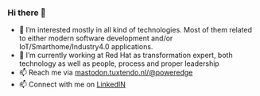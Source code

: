 ### Hi there 👋


- 👀 I’m interested mostly in all kind of technologies. Most of them related to either modern software development and/or IoT/Smarthome/Industry4.0 applications.
- 🔭 I’m currently working at Red Hat as transformation expert, both technology as well as people, process and proper leadership
- 📫 Reach me via [mastodon.tuxtendo.nl/@poweredge](https://mastodon.tuxtendo.nl/@poweredge) 
- 📫 Connect with me on [LinkedIN](https://www.linkedin.com/in/peterpaulkurstjens/)

<!---
myfear/myfear is a ✨ special ✨ repository because its `README.md` (this file) appears on your GitHub profile.
You can click the Preview link to take a look at your changes.
--->

<!--
**poweredgenl/poweredgenl** is a ✨ _special_ ✨ repository because its `README.md` (this file) appears on your GitHub profile.

Here are some ideas to get you started:

- 🔭 I’m currently working on ...
- 🌱 I’m currently learning ...
- 👯 I’m looking to collaborate on ...
- 🤔 I’m looking for help with ...
- 💬 Ask me about ...
- 📫 How to reach me: ...
- 😄 Pronouns: ...
- ⚡ Fun fact: ...
-->
